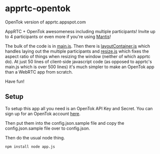 apprtc-opentok
==============

OpenTok version of apprtc.appspot.com

AppRTC + OpenTok awesomeness including multiple participants! Invite up to 4 participants or even more if you're using [Mantis](http://www.tokbox.com/blog/mantis-next-generation-cloud-technology-for-webrtc/)!

The bulk of the code is in [main.js](public/javascripts/main.js). Then there is [layoutContainer.js](public/javascripts/layoutContainer.js) which handles laying out the multiple participants and [resize.js](public/javascripts/resize.js) which fixes the aspect ratio of things when resizing the window (neither of which apprtc do). At just 50 lines of client-side javascript code (as opposed to apprtc's main.js which is over 500 lines) it's much simpler to make an OpenTok app than a WebRTC app from scratch.

Have fun!

Setup
-----

To setup this app all you need is an OpenTok API Key and Secret. You can sign up for an OpenTok account [here](https://dashboard.tokbox.com/signups/new).

Then put them into the config.json.sample file and copy the config.json.sample file over to config.json.

Then do the usual node thing.

``
npm install
node app.js
``